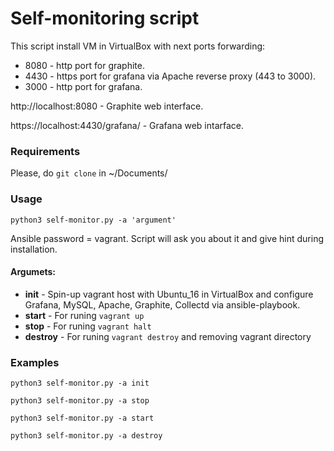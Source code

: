 # Self-monitoring script


This script install VM in VirtualBox with next ports forwarding:
- 8080 - http port for graphite.
- 4430 - https port for grafana via Apache reverse proxy (443 to 3000).
- 3000 - http port for grafana.

http://localhost:8080 - Graphite web interface.

https://localhost:4430/grafana/ - Grafana web intarface.

### Requirements
Please, do `git clone` in ~/Documents/

### Usage
`python3 self-monitor.py -a 'argument' `

Ansible password = vagrant. 
Script will ask you about it and give hint during installation.

#### Argumets: 
- __init__ - Spin-up vagrant host with Ubuntu_16 in VirtualBox and configure Grafana, MySQL, Apache, Graphite, Collectd via ansible-playbook.
- __start__ - For runing `vagrant up`
- __stop__ - For runing `vagrant halt`
- __destroy__ - For runing `vagrant destroy` and removing vagrant directory

### Examples
`python3 self-monitor.py -a init` 

`python3 self-monitor.py -a stop` 

`python3 self-monitor.py -a start` 

`python3 self-monitor.py -a destroy` 

